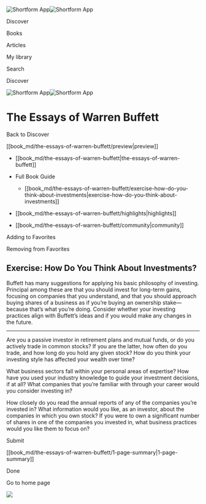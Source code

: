 ![Shortform App](/img/logo.36a2399e.svg)![Shortform App](/img/logo-dark.70c1b072.svg)

Discover

Books

Articles

My library

Search

Discover

![Shortform App](/img/logo.36a2399e.svg)![Shortform App](/img/logo-dark.70c1b072.svg)

# The Essays of Warren Buffett

Back to Discover

[[book_md/the-essays-of-warren-buffett/preview|preview]]

  * [[book_md/the-essays-of-warren-buffett|the-essays-of-warren-buffett]]
  * Full Book Guide

    * [[book_md/the-essays-of-warren-buffett/exercise-how-do-you-think-about-investments|exercise-how-do-you-think-about-investments]]
  * [[book_md/the-essays-of-warren-buffett/highlights|highlights]]
  * [[book_md/the-essays-of-warren-buffett/community|community]]



Adding to Favorites 

Removing from Favorites 

## Exercise: How Do You Think About Investments?

Buffett has many suggestions for applying his basic philosophy of investing. Principal among these are that you should invest for long-term gains, focusing on companies that you understand, and that you should approach buying shares of a business as if you’re buying an ownership stake—because that’s what you’re doing. Consider whether your investing practices align with Buffett’s ideas and if you would make any changes in the future.

* * *

Are you a passive investor in retirement plans and mutual funds, or do you actively trade in common stocks? If you are the latter, how often do you trade, and how long do you hold any given stock? How do you think your investing style has affected your wealth over time?

What business sectors fall within your personal areas of expertise? How have you used your industry knowledge to guide your investment decisions, if at all? What companies that you’re familiar with through your career would you consider investing in?

How closely do you read the annual reports of any of the companies you’re invested in? What information would you like, as an investor, about the companies in which you own stock? If you were to own a significant number of shares in one of the companies you invested in, what business practices would you like them to focus on?

Submit 

[[book_md/the-essays-of-warren-buffett/1-page-summary|1-page-summary]]

Done

Go to home page 

![](https://bat.bing.com/action/0?ti=56018282&Ver=2&mid=85e81ec4-35cd-45c8-9a67-b07a69f24f17&sid=1711133063fa11eebdec89a8b8ae3bbc&vid=171147a063fa11eea7440fcfeb230d96&vids=0&msclkid=N&pi=0&lg=en-US&sw=800&sh=600&sc=24&nwd=1&tl=Shortform%20%7C%20Book&p=https%3A%2F%2Fwww.shortform.com%2Fapp%2Fbook%2Fthe-essays-of-warren-buffett%2Fexercise-how-do-you-think-about-investments&r=&lt=340&evt=pageLoad&sv=1&rn=125254)
